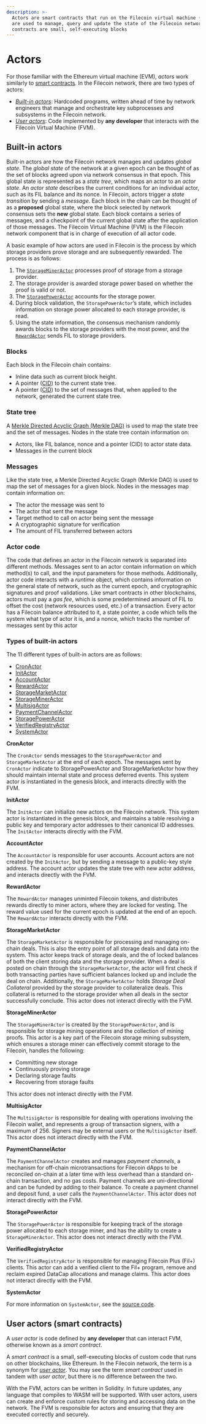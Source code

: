 ```yaml
---
description: >-
  Actors are smart contracts that run on the Filecoin virtual machine (FVM), and
  are used to manage, query and update the state of the Filecoin network. Smart
  contracts are small, self-executing blocks
---
```


# Actors

For those familiar with the Ethereum virtual machine (EVM), _actors_ work similarly to [smart contracts](https://docs.filecoin.io/basics/the-blockchain/actors/#user-actors-smart-contracts). In the Filecoin network, there are two types of actors:

* [_Built-in actors_](https://docs.filecoin.io/basics/the-blockchain/actors/#built-in-actors): Hardcoded programs, written ahead of time by network engineers that manage and orchestrate key subprocesses and subsystems in the Filecoin network.
* [_User actors_](https://docs.filecoin.io/basics/the-blockchain/actors/#user-actors-smart-contracts): Code implemented by **any developer** that interacts with the Filecoin Virtual Machine (FVM).

## Built-in actors

Built-in actors are how the Filecoin network manages and updates _global state_. The _global state_ of the network at a given epoch can be thought of as the set of blocks agreed upon via network consensus in that epoch. This global state is represented as a _state tree_, which maps an actor to an _actor state_. An _actor state_ describes the current conditions for an individual actor, such as its FIL balance and its nonce. In Filecoin, actors trigger a _state transition_ by sending a _message_. Each block in the chain can be thought of as a **proposed** global state, where the block selected by network consensus sets the **new** global state. Each block contains a series of messages, and a checkpoint of the current global state after the application of those messages. The Filecoin Virtual Machine (FVM) is the Filecoin network component that is in charge of execution of all actor code.

A basic example of how actors are used in Filecoin is the process by which storage providers prove storage and are subsequently rewarded. The process is as follows:

1. The [`StorageMinerActor`](https://docs.filecoin.io/basics/the-blockchain/actors/#storagemineractor) processes proof of storage from a storage provider.
2. The storage provider is awarded storage power based on whether the proof is valid or not.
3. The [`StoragePowerActor`](https://docs.filecoin.io/basics/the-blockchain/actors/#storagepoweractor) accounts for the storage power.
4. During block validation, the `StoragePowerActor`’s state, which includes information on storage power allocated to each storage provider, is read.
5. Using the state information, the consensus mechanism randomly awards blocks to the storage providers with the most power, and the [`RewardActor`](https://docs.filecoin.io/basics/the-blockchain/actors/#rewardactor) sends FIL to storage providers.

### Blocks

Each block in the Filecoin chain contains:

* Inline data such as current block height.
* A pointer ([CID](https://docs.filecoin.io/reference/general/glossary/#content-identifier-cid)) to the current state tree.
* A pointer ([CID](https://docs.filecoin.io/reference/general/glossary/#content-identifier-cid)) to the set of messages that, when applied to the network, generated the current state tree.

### State tree

A [Merkle Directed Acyclic Graph (Merkle DAG)](https://docs.filecoin.io/reference/general/glossary/#merkle-directed-acyclic-graph) is used to map the state tree and the set of messages. Nodes in the state tree contain information on:

* Actors, like FIL balance, nonce and a pointer (CID) to actor state data.
* Messages in the current block

### Messages

Like the state tree, a Merkle Directed Acyclic Graph (Merkle DAG) is used to map the set of messages for a given block. Nodes in the messages map contain information on:

* The actor the message was sent to
* The actor that sent the message
* Target method to call on actor being sent the message
* A cryptographic signature for verification
* The amount of FIL transferred between actors

### Actor code

The code that defines an actor in the Filecoin network is separated into different methods. Messages sent to an actor contain information on which method(s) to call, and the input parameters for those methods. Additionally, actor code interacts with a _runtime_ object, which contains information on the general state of network, such as the current epoch, and cryptographic signatures and proof validations. Like smart contracts in other blockchains, actors must pay a _gas fee_, which is some predetermined amount of FIL to offset the cost (network resources used, etc.) of a transaction. Every actor has a Filecoin balance attributed to it, a state pointer, a code which tells the system what type of actor it is, and a nonce, which tracks the number of messages sent by this actor

### Types of built-in actors

The 11 different types of built-in actors are as follows:

* [CronActor](https://docs.filecoin.io/basics/the-blockchain/actors/#cronactor)
* [InitActor](https://docs.filecoin.io/basics/the-blockchain/actors/#initactor)
* [AccountActor](https://docs.filecoin.io/basics/the-blockchain/actors/#accountactor)
* [RewardActor](https://docs.filecoin.io/basics/the-blockchain/actors/#rewardactor)
* [StorageMarketActor](https://docs.filecoin.io/basics/the-blockchain/actors/#storagemarketactor)
* [StorageMinerActor](https://docs.filecoin.io/basics/the-blockchain/actors/#storagemineractor)
* [MultisigActor](https://docs.filecoin.io/basics/the-blockchain/actors/#multisigactor)
* [PaymentChannelActor](https://docs.filecoin.io/basics/the-blockchain/actors/#paymentchannelactor)
* [StoragePowerActor](https://docs.filecoin.io/basics/the-blockchain/actors/#storagepoweractor)
* [VerifiedRegistryActor](https://docs.filecoin.io/basics/the-blockchain/actors/#verifiedregistryactor)
* [SystemActor](https://docs.filecoin.io/basics/the-blockchain/actors/#systemactor)

**CronActor**

The `CronActor` sends messages to the `StoragePowerActor` and `StorageMarketActor` at the end of each epoch. The messages sent by `CronActor` indicate to StoragePowerActor and StorageMarketActor how they should maintain internal state and process deferred events. This system actor is instantiated in the genesis block, and interacts directly with the FVM.

**InitActor**

The `InitActor` can initialize new actors on the Filecoin network. This system actor is instantiated in the genesis block, and maintains a table resolving a public key and temporary actor addresses to their canonical ID addresses. The `InitActor` interacts directly with the FVM.

**AccountActor**

The `AccountActor` is responsible for user accounts. Account actors are not created by the `InitActor`, but by sending a message to a public-key style address. The account actor updates the state tree with new actor address, and interacts directly with the FVM.

**RewardActor**

The `RewardActor` manages unminted Filecoin tokens, and distributes rewards directly to miner actors, where they are locked for vesting. The reward value used for the current epoch is updated at the end of an epoch. The `RewardActor` interacts directly with the FVM.

**StorageMarketActor**

The `StorageMarketActor` is responsible for processing and managing on-chain deals. This is also the entry point of all storage deals and data into the system. This actor keeps track of storage deals, and the of locked balances of both the client storing data and the storage provider. When a deal is posted on chain through the `StorageMarketActor`, the actor will first check if both transacting parties have sufficient balances locked up and include the deal on chain. Additionally, the `StorageMarketActor` holds _Storage Deal Collateral_ provided by the storage provider to collateralize deals. This collateral is returned to the storage provider when all deals in the sector successfully conclude. This actor does not interact directly with the FVM.

**StorageMinerActor**

The `StorageMinerActor` is created by the `StoragePowerActor`, and is responsible for storage mining operations and the collection of mining proofs. This actor is a key part of the Filecoin storage mining subsystem, which ensures a storage miner can effectively commit storage to the Filecoin, handles the following:

* Committing new storage
* Continuously proving storage
* Declaring storage faults
* Recovering from storage faults

This actor does not interact directly with the FVM.

**MultisigActor**

The `MultisigActor` is responsible for dealing with operations involving the Filecoin wallet, and represents a group of transaction signers, with a maximum of 256. Signers may be external users or the `MultisigActor` itself. This actor does not interact directly with the FVM.

**PaymentChannelActor**

The `PaymentChannelActor` creates and manages _payment channels_, a mechanism for off-chain microtransactions for Filecoin dApps to be reconciled on-chain at a later time with less overhead than a standard on-chain transaction, and no gas costs. Payment channels are uni-directional and can be funded by adding to their balance. To create a payment channel and deposit fund, a user calls the `PaymentChannelActor`. This actor does not interact directly with the FVM.

**StoragePowerActor**

The `StoragePowerActor` is responsible for keeping track of the storage power allocated to each storage miner, and has the ability to create a `StorageMinerActor`. This actor does not interact directly with the FVM.

**VerifiedRegistryActor**

The `VerifiedRegistryActor` is responsible for managing Filecoin Plus (Fil+) clients. This actor can add a verified client to the Fil+ program, remove and reclaim expired DataCap allocations and manage claims. This actor does not interact directly with the FVM.

**SystemActor**

For more information on `SystemActor`, see the [source code](https://github.com/filecoin-project/specs-actors/blob/master/actors/builtin/system/system\_actor.go).

## User actors (smart contracts)

A _user actor_ is code defined by **any developer** that can interact FVM, otherwise known as a _smart contract_.

A _smart contract_ is a small, self-executing blocks of custom code that runs on other blockchains, like Ethereum. In the Filecoin network, the term is a synonym for [_user actor_](https://docs.filecoin.io/basics/the-blockchain/actors/#user-actors-smart-contracts). You may see the term _smart contract_ used in tandem with _user actor_, but there is no difference between the two.

With the FVM, actors can be written in Solidity. In future updates, any language that compiles to WASM will be supported. With user actors, users can create and enforce custom rules for storing and accessing data on the network. The FVM is responsible for actors and ensuring that they are executed correctly and securely.
